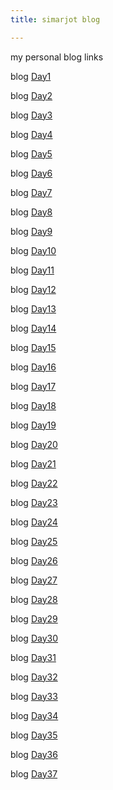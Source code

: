 ```yaml
---
title: simarjot blog

---
```

my personal blog links


blog [Day1](https://simarjot0032.github.io/simar.github.io/post/day1)

blog [Day2](https://simarjot0032.github.io/simar.github.io/post/day2)


blog [Day3](https://simarjot0032.github.io/simar.github.io/post/day3)


blog [Day4](https://simarjot0032.github.io/simar.github.io/post/DAy4.html)


blog [Day5](https://simarjot0032.github.io/simar.github.io/post/DAY5.html)


blog [Day6]( https://simarjot0032.github.io/simar.github.io/post/Day6.html)


blog [Day7](https://simarjot0032.github.io/simar.github.io/post/day7.html)

blog [Day8](https://simarjot0032.github.io/simar.github.io/post/Day8.html)

blog [Day9](https://simarjot0032.github.io/simar.github.io/post/Day9.html)

blog [Day10](https://simarjot0032.github.io/simar.github.io/post/Day10.html)

blog [Day11](https://simarjot0032.github.io/simar.github.io/post/Day11.html)

blog [Day12](https://simarjot0032.github.io/simar.github.io/post/Day12.html)

blog [Day13](https://simarjot0032.github.io/simar.github.io/post/Day13.html)

blog [Day14](https://simarjot0032.github.io/simar.github.io/post/Day14.html)

blog [Day15](https://simarjot0032.github.io/simar.github.io/post/Day15.html)

blog [Day16](https://simarjot0032.github.io/simar.github.io/post/Day16.html)


blog [Day17](https://simarjot0032.github.io/simar.github.io/post/Day17.html)

blog [Day18](https://simarjot0032.github.io/simar.github.io/post/Day18.html)

blog [Day19](https://simarjot0032.github.io/simar.github.io/post/Day19.html)

blog [Day20](https://simarjot0032.github.io/simar.github.io/post/Day20.html)

blog [Day21](https://simarjot0032.github.io/simar.github.io/post/Day21.html)

blog [Day22](https://simarjot0032.github.io/simar.github.io/post/Day22.html)


blog [Day23](https://simarjot0032.github.io/simar.github.io/post/Day23.html)

blog [Day24](https://simarjot0032.github.io/simar.github.io/post/Day24.html)


blog [Day25](https://simarjot0032.github.io/simar.github.io/post/Day25.html)

blog [Day26](https://simarjot0032.github.io/simar.github.io/post/Day26.html) 

blog [Day27](https://simarjot0032.github.io/simar.github.io/post/Day27.html)


blog [Day28](https://simarjot0032.github.io/simar.github.io/post/Day28.html)

blog [Day29](https://simarjot0032.github.io/simar.github.io/post/Day29.html)






blog [Day30](https://simarjot0032.github.io/simar.github.io/post/Day30.html)

blog [Day31](https://simarjot0032.github.io/simar.github.io/post/Day31.html)

blog [Day32](https://simarjot0032.github.io/simar.github.io/post/Day32.html)

blog [Day33](https://simarjot0032.github.io/simar.github.io/post/Day33.html)


blog [Day34](https://simarjot0032.github.io/simar.github.io/post/Day34.html)





blog [Day35](https://simarjot0032.github.io/simar.github.io/post/Day35.html)

blog [Day36](https://simarjot0032.github.io/simar.github.io/post/Day36.html)



blog [Day37](https://simarjot0032.github.io/simar.github.io/post/Day37.html)